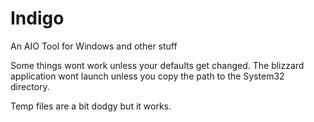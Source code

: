 # Indigo
An AIO Tool for Windows and other stuff

Some things wont work unless your defaults get changed. The blizzard application wont launch unless you copy the path to the System32 directory. 

Temp files are a bit dodgy but it works.


